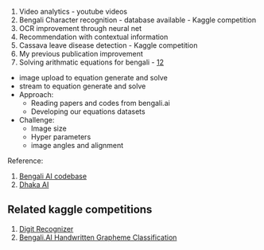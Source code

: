 1. Video analytics - youtube videos
2. Bengali Character recognition - database available - Kaggle competition
3. OCR improvement through neural net
4. Recommendation with contextual information
5. Cassava leave disease detection - Kaggle competition
6. My previous publication improvement
7. Solving arithmatic equations for bengali - [1](https://bengali.ai/datasets/)[2](https://bengali.ai/lesson/eda-part-1-getting-familiar-with-the-data/)
  - image upload to equation generate and solve
  - stream to equation generate and solve
  - Approach:
    - Reading papers and codes from bengali.ai
    - Developing our equations datasets
  - Challenge:
    - Image size
    - Hyper parameters
    - image angles and alignment
    
Reference:
1. [Bengali AI codebase](https://github.com/sammyamajumdar/bengaliAI/blob/master/Bangla_Classifier_FULL.ipynb)
2. [Dhaka AI](https://colab.research.google.com/drive/1pi4foPL7Cg0sA7_ri52yu5sd6zjTXU2m?usp=sharing&fbclid=IwAR0JnMhQiqer_TcFZXBcuobl6TYL6ImoPZxwKuuFR9DSZ7FESQcqjQwxkqw#scrollTo=iiFhIDozx0Pv)

## Related kaggle competitions
1. [Digit Recognizer](https://www.kaggle.com/c/digit-recognizer)
2. [Bengali.AI Handwritten Grapheme Classification](https://www.kaggle.com/c/bengaliai-cv19)

